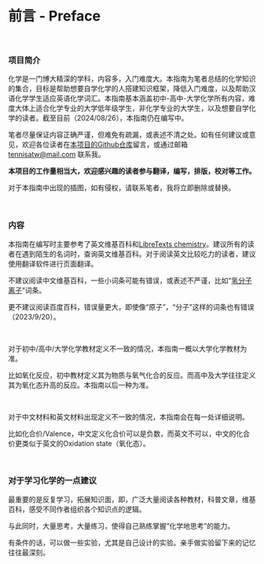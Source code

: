 # 前言 - Preface

<br>

### 项目简介

化学是一门博大精深的学科，内容多，入门难度大。本指南为笔者总结的化学知识的集合，目标是帮助想要自学化学的人搭建知识框架，降低入门难度，以及帮助汉语化学学生适应英语化学词汇。本指南基本涵盖初中-高中-大学化学所有内容，难度大体上适合化学专业的大学低年级学生，非化学专业的大学生，以及想要自学化学的读者。截至目前（2024/08/26），本指南仍在编写中。

笔者尽量保证内容正确严谨，但难免有疏漏，或表述不清之处。如有任何建议或意见，欢迎各位读者在[本项目的Github仓库](https://github.com/Tennisatw/chem/issues)留言，或通过邮箱 tennisatw@mail.com 联系我。

**本项目的工作量相当大，欢迎感兴趣的读者参与翻译，编写，排版，校对等工作。**

对于本指南中出现的插图，如有侵权，请联系笔者，我将立即删除或替换。

<br>

### 内容

本指南在编写时主要参考了英文维基百科和[LibreTexts chemistry](https://chem.libretexts.org/)。建议所有的读者在遇到陌生的名词时，查询英文维基百科。对于阅读英文比较吃力的读者，建议使用翻译软件进行页面翻译。

不建议阅读中文维基百科，一些小词条可能有错误，或表述不严谨，比如“[氢分子离子](https://zh.wikipedia.org/wiki/%E6%B0%A2%E5%88%86%E5%AD%90%E7%A6%BB%E5%AD%90)”词条。

更不建议阅读百度百科，错误量更大，即使像“原子”，“分子”这样的词条也有错误（2023/9/20）。

<br>

对于初中/高中/大学化学教材定义不一致的情况，本指南一概以大学化学教材为准。

比如氧化反应，初中教材定义其为物质与氧气化合的反应。而高中及大学往往定义其为氧化态升高的反应。本指南以后一种为准。

<br>

对于中文材料和英文材料出现定义不一致的情况，本指南会在每一处详细说明。

比如化合价/Valence，中文定义化合价可以是负数，而英文不可以，中文的化合价更类似于英文的Oxidation state（氧化态）。

<br>

### 对于学习化学的一点建议

最重要的是反复学习，拓展知识面，即，广泛大量阅读各种教材，科普文章，维基百科，感受不同作者组织各个知识点的逻辑。

与此同时，大量思考，大量练习，使得自己熟练掌握“化学地思考”的能力。

有条件的话，可以做一些实验，尤其是自己设计的实验。亲手做实验留下来的记忆往往最深刻。

<br>